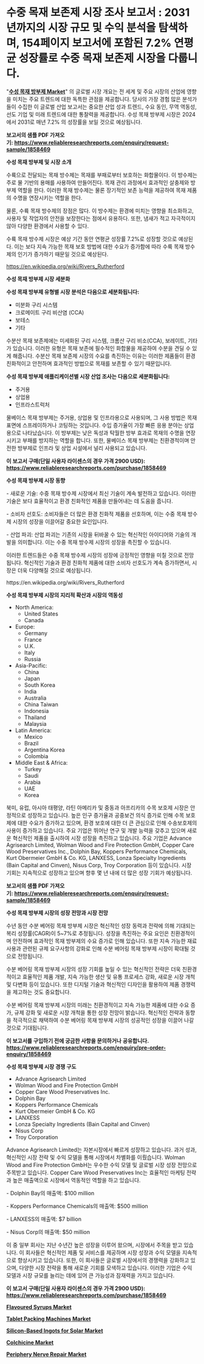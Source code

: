 <p><h1>수중 목재 보존제 시장 조사 보고서 : 2031년까지의 시장 규모 및 수익 분석을 탐색하며, 154페이지 보고서에 포함된 7.2% 연평균 성장률로 수중 목재 보존제 시장을 다룹니다.</h1></p><p>"<strong><a href="https://www.reliableresearchreports.com/water-borne-wood-preservatives-r1858469">수성 목재 방부제 Market</a></strong>" 의 글로벌 시장 개요는 전 세계 및 주요 시장의 산업에 영향을 미치는 주요 트렌드에 대한 독특한 관점을 제공합니다. 당사의 가장 경험 많은 분석가들이 수집한 이 글로벌 산업 보고서는 중요한 산업 성과 트렌드, 수요 동인, 무역 역동성, 선도 기업 및 미래 트렌드에 대한 통찰력을 제공합니다. 수성 목재 방부제 시장은 2024에서 2031로 매년 7.2% 의 성장률을 보일 것으로 예상됩니다.</p>
<p><strong>보고서의 샘플 PDF 가져오기:&nbsp;<a href="https://www.reliableresearchreports.com/enquiry/request-sample/1858469">https://www.reliableresearchreports.com/enquiry/request-sample/1858469</a></strong></p>
<p><strong>수성 목재 방부제 및 시장 소개</strong></p>
<p><p>수륙으로 전달되는 목재 방수제는 목재를 부패로부터 보호하는 화합물이다. 이 방수제는 주로 물 기반의 용매를 사용하여 만들어진다. 목재 관리 과정에서 효과적인 살충제와 방부제 역할을 한다. 이러한 목재 방수제는 물론 장기적인 보존 능력을 제공하여 목재 제품의 수명을 연장시키는 역할을 한다.</p><p>물론, 수륙 목재 방수제의 장점은 많다. 이 방수제는 환경에 미치는 영향을 최소화하고, 사용자 및 작업자의 안전을 보장한다는 점에서 유용하다. 또한, 냄새가 적고 자극적이지 않아 다양한 환경에서 사용할 수 있다.</p><p>수륙 목재 방수제 시장은 예상 기간 동안 연평균 성장률 7.2%로 성장할 것으로 예상된다. 이는 보다 지속 가능한 목재 보호 방법에 대한 수요가 증가함에 따라 수륙 목재 방수제의 인기가 증가하기 때문일 것으로 예상된다.</p></p>
<p><a href="https://en.wikipedia.org/wiki/Rivers_Rutherford">https://en.wikipedia.org/wiki/Rivers_Rutherford</a></p>
<p><strong>수성 목재 방부제 시장 세분화</strong></p>
<p><strong>수성 목재 방부제 유형별 시장 분석은 다음으로 세분화됩니다:</strong></p>
<p><ul><li>미분화 구리 시스템</li><li>크로메이트 구리 비산염 (CCA)</li><li>보테스</li><li>기타</li></ul></p>
<p><p>수분산 목재 보존제에는 미세화된 구리 시스템, 크롬산 구리 비소(CCA), 보레이트, 기타가 있습니다. 이러한 유형은 목재 보존에 필수적인 화합물을 제공하여 수분을 견딜 수 있게 해줍니다. 수분산 목재 보존제 시장의 수요를 촉진하는 이유는 이러한 제품들이 환경 친화적이고 안전하며 효과적인 방법으로 목재를 보존할 수 있기 때문입니다.</p></p>
<p><strong>수성 목재 방부제 애플리케이션별 시장 산업 조사는 다음으로 세분화됩니다:</strong></p>
<p><ul><li>주거용</li><li>상업용</li><li>인프라스트럭처</li></ul></p>
<p><p>물베이스 목재 방부제는 주거용, 상업용 및 인프라용으로 사용되며, 그 사용 방법은 목재 표면에 스프레이하거나 코팅하는 것입니다. 수입 증가율이 가장 빠른 응용 분야는 상업용으로 나타났습니다. 이 방부제는 낮은 독성과 탁월한 방부 효과로 목재의 수명을 연장시키고 부패를 방지하는 역할을 합니다. 또한, 물베이스 목재 방부제는 친환경적이며 안전한 방부제로 인프라 및 상업 시설에서 널리 사용되고 있습니다.</p></p>
<p><strong>이 보고서 구매(단일 사용자 라이센스의 경우 가격 2900 USD): <a href="https://www.reliableresearchreports.com/purchase/1858469">https://www.reliableresearchreports.com/purchase/1858469</a></strong></p>
<p><strong>수성 목재 방부제 시장 동향</strong></p>
<p><p>- 새로운 기술: 수중 목재 방수제 시장에서 최신 기술이 계속 발전하고 있습니다. 이러한 기술은 보다 효율적이고 환경 친화적인 제품을 만들어내는 데 도움을 줍니다.</p><p>- 소비자 선호도: 소비자들은 더 많은 환경 친화적 제품을 선호하며, 이는 수중 목재 방수제 시장의 성장을 이끌어갈 중요한 요인입니다.</p><p>- 산업 파괴: 산업 파괴는 기존의 시장을 뒤바꿀 수 있는 혁신적인 아이디어와 기술의 개발을 의미합니다. 이는 수중 목재 방수제 시장의 성장을 촉진할 수 있습니다.</p><p>이러한 트렌드들은 수중 목재 방수제 시장의 성장에 긍정적인 영향을 미칠 것으로 전망됩니다. 혁신적인 기술과 환경 친화적 제품에 대한 소비자 선호도가 계속 증가하면서, 시장은 더욱 다양해질 것으로 예상됩니다.</p></p>
<p>https://en.wikipedia.org/wiki/Rivers_Rutherford</p>
<p><strong>수성 목재 방부제 시장의 지리적 확산과 시장의 역동성</strong></p>
<p><ul>
    <li>
        North America:
        <ul>
            <li>United States</li>
            <li>Canada</li>
        </ul>
    </li>
    <li>
        Europe:
        <ul>
            <li>Germany</li>
            <li>France</li>
            <li>U.K.</li>
            <li>Italy</li>
            <li>Russia</li>
        </ul>
    </li>
    <li>
        Asia-Pacific:
        <ul>
            <li>China</li>
            <li>Japan</li>
            <li>South Korea</li>
            <li>India</li>
            <li>Australia</li>
            <li>China Taiwan</li>
            <li>Indonesia</li>
            <li>Thailand</li>
            <li>Malaysia</li>
        </ul>
    </li>
    <li>
        Latin America:
        <ul>
            <li>Mexico</li>
            <li>Brazil</li>
            <li>Argentina Korea</li>
            <li>Colombia</li>
        </ul>
    </li>
    <li>
        Middle East & Africa:
        <ul>
            <li>Turkey</li>
            <li>Saudi</li>
            <li>Arabia</li>
            <li>UAE</li>
            <li>Korea</li>
        </ul>
    </li>
    </ul></p>
<p><p>북미, 유럽, 아시아 태평양, 라틴 아메리카 및 중동과 아프리카의 수목 보호제 시장은 안정적으로 성장하고 있습니다. 높은 인구 증가율과 공중보건 의식 증가로 인해 수목 보호제에 대한 수요가 증가하고 있으며, 환경 보호에 대한 더 큰 관심으로 인해 수송보호제의 사용이 증가하고 있습니다. 주요 기업은 뛰어난 연구 및 개발 능력을 갖추고 있으며 새로운 혁신적인 제품을 출시하여 시장 성장을 촉진하고 있습니다. 주요 기업은 Advance Agrisearch Limited, Wolman Wood and Fire Protection GmbH, Copper Care Wood Preservatives Inc., Dolphin Bay, Koppers Performance Chemicals, Kurt Obermeier GmbH & Co. KG, LANXESS, Lonza Specialty Ingredients (Bain Capital and Cinven), Nisus Corp, Troy Corporation 등이 있습니다. 시장 기회는 지속적으로 성장하고 있으며 향후 몇 년 내에 더 많은 성장 기회가 예상됩니다.</p></p>
<p><strong>보고서의 샘플 PDF 가져오기:&nbsp;<a href="https://www.reliableresearchreports.com/enquiry/request-sample/1858469">https://www.reliableresearchreports.com/enquiry/request-sample/1858469</a></strong></p>
<p><strong>수성 목재 방부제 시장의 성장 전망과 시장 전망</strong></p>
<p><p>수년 동안 수분 베어링 목재 방부제 시장은 혁신적인 성장 동력과 전략에 의해 기대되는 복리 성장률(CAGR)이 5~7%로 추정됩니다. 성장을 촉진하는 주요 요인은 친환경적이며 안전하며 효과적인 목재 방부제의 수요 증가로 인해 있습니다. 또한 지속 가능한 재료 사용과 관련된 규제 요구사항의 강화로 인해 수분 베어링 목재 방부제 시장이 확대될 것으로 전망됩니다.</p><p>수분 베어링 목재 방부제 시장의 성장 기회를 높일 수 있는 혁신적인 전략은 더욱 친환경적이고 효율적인 제품 개발, 지속 가능한 생산 및 유통 프로세스 강화, 새로운 시장 개척 및 다변화 등이 있습니다. 또한 디지털 기술과 혁신적인 디자인을 활용하여 제품 경쟁력을 제고하는 것도 중요합니다.</p><p>수분 베어링 목재 방부제 시장의 미래는 친환경적이고 지속 가능한 제품에 대한 수요 증가, 규제 강화 및 새로운 시장 개척을 통한 성장 전망이 밝습니다. 혁신적인 전략과 동향을 적극적으로 채택하여 수분 베어링 목재 방부제 시장의 성공적인 성장을 이끌어 나갈 것으로 기대됩니다.</p></p>
<p><strong>이 보고서를 구입하기 전에 궁금한 사항을 문의하거나 공유합니다. <a href="https://www.reliableresearchreports.com/enquiry/pre-order-enquiry/1858469">https://www.reliableresearchreports.com/enquiry/pre-order-enquiry/1858469</a></strong></p>
<p><strong>수성 목재 방부제 시장 경쟁 구도</strong></p>
<p><ul><li>Advance Agrisearch Limited</li><li>Wolman Wood and Fire Protection GmbH</li><li>Copper Care Wood Preservatives Inc.</li><li>Dolphin Bay</li><li>Koppers Performance Chemicals</li><li>Kurt Obermeier GmbH & Co. KG</li><li>LANXESS</li><li>Lonza Specialty Ingredients (Bain Capital and Cinven)</li><li>Nisus Corp</li><li>Troy Corporation</li></ul></p>
<p><p>Advance Agrisearch Limited는 자본시장에서 빠르게 성장하고 있습니다. 과거 성과, 혁신적인 시장 전략 및 수익 모델을 통해 시장에서 차별화를 이뤘습니다. Wolman Wood and Fire Protection GmbH는 우수한 수익 모델 및 글로벌 시장 성장 전망으로 주목받고 있습니다. Copper Care Wood Preservatives Inc는 효율적인 마케팅 전략과 높은 매출액으로 시장에서 역동적인 역할을 하고 있습니다.</p><p>- Dolphin Bay의 매출액: $100 million</p><p>- Koppers Performance Chemicals의 매출액: $500 million</p><p>- LANXESS의 매출액: $7 billion</p><p>- Nisus Corp의 매출액: $50 million</p><p>이 중 일부 회사는 지난 수년간 높은 성장을 이루어 왔으며, 시장에서 주목을 받고 있습니다. 이 회사들은 혁신적인 제품 및 서비스를 제공하며 시장 성장과 수익 모델을 지속적으로 향상시키고 있습니다. 또한, 이 회사들은 글로벌 시장에서의 경쟁력을 강화하고 있으며, 다양한 시장 전략을 통해 새로운 기회를 모색하고 있습니다. 이러한 기업은 수익 모델과 시장 규모를 늘리는 데에 있어 큰 가능성과 잠재력을 가지고 있습니다.</p></p>
<p><strong>이 보고서 구매(단일 사용자 라이센스의 경우 가격 2900 USD): <a href="https://www.reliableresearchreports.com/purchase/1858469">https://www.reliableresearchreports.com/purchase/1858469</a></strong></p>
<p><strong><p><a href="https://issuu.com/reportprime-2/docs/flavoured-syrups-market-size-2030.p_3b59a2d6ed972a">Flavoured Syrups Market</a></p><p><a href="https://github.com/RichRobinson5/Market-Research-Report-List-6/blob/main/tablet-packing-machines-market.md">Tablet Packing Machines Market</a></p><p><a href="https://www.linkedin.com/pulse/mapping-silicon-based-ingots-solar-market-trends-challenges-slppe?trackingId=ddTO5vke6ZFZMNehOb8K2w%3D%3D">Silicon-Based Ingots for Solar Market</a></p><p><a href="https://issuu.com/reportprime-2/docs/colchicine-market-size-2030.pptx_e385a1cb828af1">Colchicine Market</a></p><p><a href="https://github.com/gdfhhhj/Market-Research-Report-List-6/blob/main/periphery-nerve-repair-market.md">Periphery Nerve Repair Market</a></p></strong></p>
<p></p>